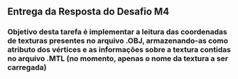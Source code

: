 <h2>Entrega da Resposta do Desafio M4</h2>

<h3>Objetivo desta tarefa é implementar a leitura das coordenadas de texturas presentes no arquivo .OBJ, armazenando-as como atributo dos vértices e as informações sobre a textura contidas no arquivo .MTL (no momento, apenas o nome da textura a ser carregada)</h3>
